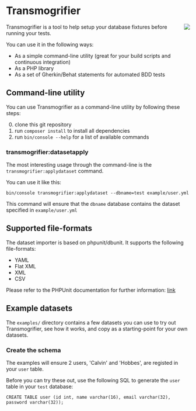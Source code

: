 # Transmogrifier
<img src="http://www.linkorb.com/d/online/linkorb/upload/transmogrifier.gif" align="right" />

Transmogrifier is a tool to help setup your database fixtures before running your tests.

You can use it in the following ways:

* As a simple command-line utility (great for your build scripts and continuous integration)
* As a PHP library
* As a set of Gherkin/Behat statements for automated BDD tests

## Command-line utility

You can use Transmogrifier as a command-line utility by following these steps:

0. clone this git repository
0. run `composer install` to install all dependencies
0. run `bin/console --help` for a list of available commands

### transmogrifier:datasetapply

The most interesting usage through the command-line is the `transmogrifier:applydataset` command.

You can use it like this:

    bin/console transmogrifier:applydataset --dbname=test example/user.yml
    
This command will ensure that the `dbname` database contains the dataset specified in `example/user.yml`

## Supported file-formats

The dataset importer is based on phpunit/dbunit. It supports the following file-formats:

- YAML
- Flat XML
- XML
- CSV

Please refer to the PHPUnit documentation for further information: [link](phpunit.de/manual/current/en/database.html)

## Example datasets

The `examples/` directory contains a few datasets you can use to try out Transmogrifier,
see how it works, and copy as a starting-point for your own datasets.

### Create the schema

The examples will ensure 2 users, 'Calvin' and 'Hobbes', are registed in your `user` table.

Before you can try these out, use the following SQL to generate the `user` table in your `test` database:

    CREATE TABLE user (id int, name varchar(16), email varchar(32), password varchar(32));

